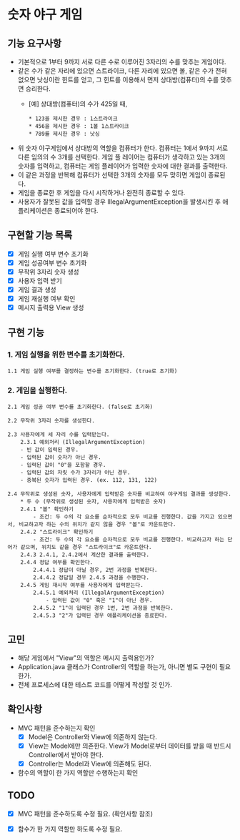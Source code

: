 # 숫자 야구 게임

## 기능 요구사항
* 기본적으로 1부터 9까지 서로 다른 수로 이루어진 3자리의 수를 맞추는 게임이다.
* 같은 수가 같은 자리에 있으면 스트라이크, 다른 자리에 있으면 볼, 같은 수가 전혀 없으면 낫싱이란 힌트를 얻고, 그 힌트를 이용해서 먼저 상대방(컴퓨터)의 수를 맞추면 승리한다.
  * [예] 상대방(컴퓨터)의 수가 425일 때,
    
        * 123을 제시한 경우 : 1스트라이크
        * 456을 제시한 경우 : 1볼 1스트라이크
        * 789를 제시한 경우 : 낫싱
* 위 숫자 야구게임에서 상대방의 역할을 컴퓨터가 한다. 컴퓨터는 1에서 9까지 서로 다른 임의의 수 3개를 선택한다. 게임 플 레이어는 컴퓨터가 생각하고 있는 3개의 숫자를 입력하고, 컴퓨터는 게임 플레이어가 입력한 숫자에 대한 결과를 출력한다.
* 이 같은 과정을 반복해 컴퓨터가 선택한 3개의 숫자를 모두 맞히면 게임이 종료된다.
* 게임을 종료한 후 게임을 다시 시작하거나 완전히 종료할 수 있다.
* 사용자가 잘못된 값을 입력할 경우 IllegalArgumentException을 발생시킨 후 애플리케이션은 종료되어야 한다.

## 구현할 기능 목록
- [x] 게임 실행 여부 변수 초기화
- [x] 게임 성공여부 변수 초기화 
- [x] 무작위 3자리 숫자 생성
- [x] 사용자 입력 받기
- [x] 게임 결과 생성
- [x] 게임 재실행 여부 확인
- [x] 메시지 출력용 View 생성

## 구현 기능

### 1. 게임 실행을 위한 변수를 초기화한다.
    1.1 게임 실행 여부를 결정하는 변수를 초기화한다. (true로 초기화)


### 2. 게임을 실행한다.
    2.1 게임 성공 여부 변수를 초기화한다. (false로 초기화)

    2.2 무작위 3자리 숫자를 생성한다.

    2.3 사용자에게 세 자리 수를 입력받는다.
        2.3.1 예외처리 (IllegalArgumentException)
        - 빈 값이 입력된 경우.
        - 입력된 값이 숫자가 아닌 경우.
        - 입력된 값이 "0"을 포함할 경우.
        - 입력된 값의 자릿 수가 3자리가 아닌 경우.
        - 중복된 숫자가 입력된 경우. (ex. 112, 131, 122)

    2.4 무작위로 생성된 숫자, 사용자에게 입력받은 숫자를 비교하여 야구게임 결과를 생성한다.
        * 두 수 (무작위로 생성된 숫자, 사용자에게 입력받은 숫자)
        2.4.1 "볼" 확인하기
            - 조건: 두 수의 각 요소를 순차적으로 모두 비교를 진행한다. 값을 가지고 있으면서, 비교하고자 하는 수의 위치가 같지 않을 경우 "볼"로 카운트한다.
        2.4.2 "스트라이크" 확인하기
            - 조건: 두 수의 각 요소를 순차적으로 모두 비교를 진행한다. 비교하고자 하는 단어가 같으며, 위치도 같을 경우 "스트라이크"로 카운트한다.
        2.4.3 2.4.1, 2.4.2에서 계산한 결과를 출력한다.
        2.4.4 정답 여부를 확인한다.
            2.4.4.1 정답이 아닐 경우, 2번 과정을 반복한다.
            2.4.4.2 정답일 경우 2.4.5 과정을 수행한다.
        2.4.5 게임 재시작 여부를 사용자에게 입력받는다.
            2.4.5.1 예외처리 (IllegalArgumentException)
                - 입력된 값이 "0" 혹은 "1"이 아닌 경우.
            2.4.5.2 "1"이 입력된 경우 1번, 2번 과정을 반복한다.
            2.4.5.3 "2"가 입력된 경우 애플리케이션을 종료한다.


## 고민
- 해당 게임에서 "View"의 역할은 메시지 출력용인가?
- Application.java 클래스가 Controller의 역할을 하는가, 아니면 별도 구현이 필요한가.
- 전체 프로세스에 대한 테스트 코드를 어떻게 작성할 것 인가.


## 확인사항
- MVC 패턴을 준수하는지 확인
  - [x] Model은 Controller와  View에 의존하지 않는다.
  - [x] View는 Model에만 의존한다. View가 Model로부터 데이터를 받을 때 반드시 Controller에서 받아야 한다.
  - [x] Controller는 Model과 View에 의존해도 된다.

- 함수의 역할이 한 가지 역할만 수행하는지 확인


## TODO
- [x] MVC 패턴을 준수하도록 수정 필요. (확인사항 참조)
- [x] 함수가 한 가지 역할만 하도록 수정 필요.
  





